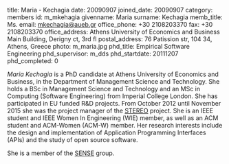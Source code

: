 title: Maria - Kechagia
date: 20090907
joined_date: 20090907
category: members 
id: m_mkehagia
givenname: Maria
surname: Kechagia
memb_title: Ms.
email: mkechagia@aueb.gr
office_phone: +30 2108203370
fax: +30 2108203370
office_address: Athens University of Economics and Business Main Building, Derigny ct, 3rd fl 
postal_address: 76 Patission str, 104 34, Athens, Greece 
photo: m_maria.jpg
phd_title: Empirical Software Engineering
phd_supervisor: m_dds
phd_startdate: 20111207
phd_completed: 0

_Maria Kechagia_ is a PhD candidate at Athens University of Economics and Business, in the Department of Management Science and Technology. She holds a BSc in Management Science and Technology and an MSc in Computing (Software Engineering) from Imperial College London. She has participated in EU funded R&D projects. From October 2012 until November 2015 she was the project manager of the [STEREO](../projects/p_stereo.html) project. She is an IEEE student and IEEE Women In Engineering (WIE) member, as well as an ACM student and ACM-Women (ACM-W) member. Her research interests include the design and implementation of Application Programming Interfaces (APIs) and the study of open source software.

She is a member of the [SENSE](../groups/g_sense-details.html) group.